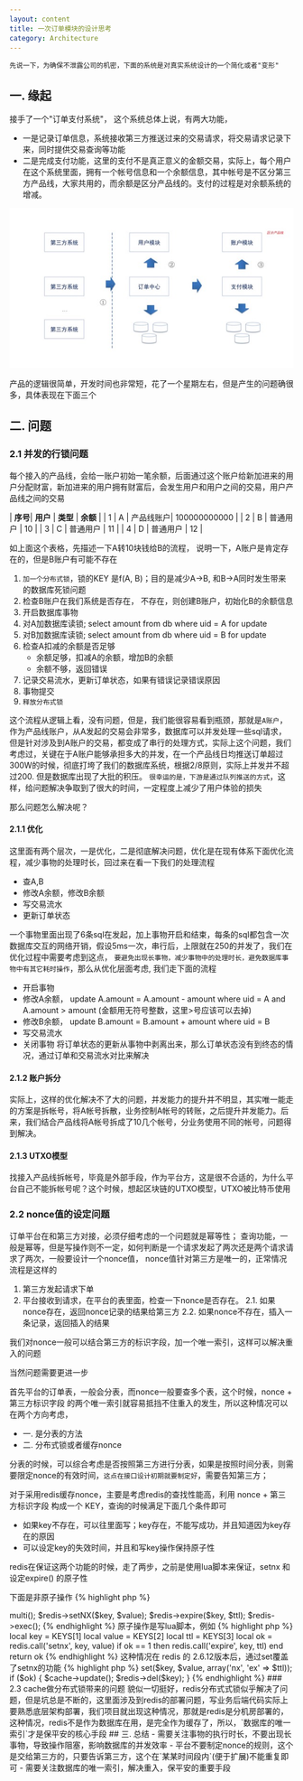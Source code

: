 ```yaml
---
layout: content
title: 一次订单模块的设计思考
category: Architecture
---
```


`先说一下，为确保不泄露公司的机密，下面的系统是对真实系统设计的一个简化或者"变形"`

## 一. 缘起

接手了一个"订单支付系统"， 这个系统总体上说，有两大功能， 
- 一是记录订单信息，系统接收第三方推送过来的交易请求，将交易请求记录下来，同时提供交易查询等功能
- 二是完成支付功能，这里的支付不是真正意义的金额交易，实际上，每个用户在这个系统里面，拥有一个帐号信息和一个余额信息，其中帐号是不区分第三方产品线，大家共用的，而余额是区分产品线的。支付的过程是对余额系统的增减。

![订单流程图](/images/php/order.jpg)

产品的逻辑很简单，开发时间也非常短，花了一个星期左右，但是产生的问题确很多，具体表现在下面三个

## 二. 问题
### 2.1 并发的行锁问题
每个接入的产品线，会给一账户初始一笔余额，后面通过这个账户给新加进来的用户分配财富，新加进来的用户拥有财富后，会发生用户和用户之间的交易，用户产品线之间的交易

| **序号**| **用户** | **类型** | **余额** |
| 1  |  A   |  产品线账户| 100000000000 |
| 2  |  B   |  普通用户  |  10   |
| 3  |  C   |  普通用户  |  11   |
| 4  |  D   |  普通用户  |  12   |

如上面这个表格，先描述一下A转10块钱给B的流程， 说明一下，A账户是肯定存在的，但是B账户有可能不存在
1. `加一个分布式锁`，锁的KEY 是f(A, B)；目的是减少A->B, 和B->A同时发生带来的数据库死锁问题
2. 检查B账户在我们系统是否存在， 不存在，则创建B账户，初始化B的余额信息
3. 开启数据库事物
4. 对A加数据库读锁; select amount from db where uid = A for update
5. 对B加数据库读锁; select amount from db where uid = B for update
6. 检查A扣减的余额是否足够
    - 余额足够，扣减A的余额，增加B的余额
    - 余额不够，返回错误
7. 记录交易流水，更新订单状态，如果有错误记录错误原因
8. 事物提交
9. `释放分布式锁`

这个流程从逻辑上看，没有问题，但是，我们能很容易看到瓶颈，那就是`A账户`，作为产品线账户，从A发起的交易会非常多，数据库可以并发处理一些sql请求，但是针对涉及到A账户的交易，都变成了串行的处理方式，实际上这个问题，我们考虑过，关键在于A账户能够承担多大的并发，在一个产品线日均推送订单超过300W的时候，彻底打垮了我们的数据库系统，根据2/8原则，实际上并发并不超过200. 但是数据库出现了大批的积压。 `很幸运的是，下游是通过队列推送的方式`，这样，给问题解决争取到了很大的时间，一定程度上减少了用户体验的损失

那么问题怎么解决呢？

#### 2.1.1 优化

这里面有两个层次，一是优化，二是彻底解决问题，优化是在现有体系下面优化流程，减少事物的处理时长，回过来在看一下我们的处理流程
- 查A,B
- 修改A余额，修改B余额
- 写交易流水
- 更新订单状态

一个事物里面出现了6条sql在发起，加上事物开启和结束，每条的sql都包含一次数据库交互的网络开销，假设5ms一次，串行后，上限就在250的并发了，我们在优化过程中需要考虑到这点， `要避免出现长事物，减少事物中的处理时长，避免数据库事物中有其它耗时操作`，那么从优化层面考虑, 我们走下面的流程
- 开启事物
- 修改A余额， update A.amount = A.amount - amount where uid = A and A.amount > amount (金额用无符号整数，这里>号应该可以去掉)
- 修改B余额， update B.amount = B.amount + amount where uid = B 
- 写交易流水
- 关闭事物 
将订单状态的更新从事物中剥离出来，那么订单状态没有到终态的情况，通过订单和交易流水对比来解决

#### 2.1.2 账户拆分 
实际上，这样的优化解决不了大的问题，并发能力的提升并不明显，其实唯一能走的方案是拆帐号，将A帐号拆散，业务控制A帐号的转账，之后提升并发能力。后来，我们结合产品线将A帐号拆成了10几个帐号，分业务使用不同的帐号，问题得到解决。

#### 2.1.3 UTXO模型
找接入产品线拆帐号，毕竟是外部手段，作为平台方，这是很不合适的，为什么平台自己不能拆帐号呢？这个时候，想起区块链的UTXO模型，UTXO被比特币使用 


### 2.2 nonce值的设定问题
订单平台在和第三方对接，必须仔细考虑的一个问题就是幂等性； 查询功能，一般是幂等，但是写操作则不一定，如何判断是一个请求发起了两次还是两个请求请求了两次，一般要设计一个nonce值， nonce值针对第三方是唯一的，正常情况流程是这样的
1. 第三方发起请求下单
2. 平台接收到请求，在平台的表里面，检查一下nonce是否存在。
    2.1. 如果nonce存在，返回nonce记录的结果给第三方
    2.2. 如果nonce不存在，插入一条记录，返回插入的结果

我们对nonce一般可以结合第三方的标识字段，加一个唯一索引，这样可以解决重入的问题

当然问题需要更进一步

首先平台的订单表，一般会分表，而nonce一般要查多个表，这个时候，nonce + 第三方标识字段 的两个唯一索引就容易抵挡不住重入的发生，所以这种情况可以在两个方向考虑，
- 一. 是分表的方法
- 二. 分布式锁或者缓存nonce

分表的时候，可以综合考虑是否按照第三方进行分表，如果是按照时间分表，则需要限定nonce的有效时间，`这点在接口设计初期就要制定好`，需要告知第三方； 

对于采用redis缓存nonce，主要是考虑redis的查找性能高，利用 nonce + 第三方标识字段 构成一个 KEY，查询的时候满足下面几个条件即可
- 如果key不存在，可以往里面写；key存在，不能写成功，并且知道因为key存在的原因
- 可以设定key的失效时间，并且和写key操作保持原子性

redis在保证这两个功能的时候，走了两步，之前是使用lua脚本来保证，setnx 和 设定expire() 的原子性

下面是非原子操作
{% highlight php %}
<?php

$redis->multi();
$redis->setNX($key, $value);
$redis->expire($key, $ttl);
$redis->exec();
{% endhighlight %}

原子操作是写lua脚本，例如

{% highlight php %}
local key   = KEYS[1]
local value = KEYS[2]
local ttl   = KEYS[3]

local ok = redis.call('setnx', key, value)
 
if ok == 1 then
  redis.call('expire', key, ttl)
end
 
return ok
{% endhighlight %}

这种情况在 redis 的 2.6.12版本后，通过set覆盖了setnx的功能

{% highlight php %}
<?php

$ok = $redis->set($key, $value, array('nx', 'ex' => $ttl));

if ($ok) {
    $cache->update();
    $redis->del($key);
}
{% endhighlight %}


### 2.3 cache做分布式锁带来的问题

貌似一切挺好，redis分布式式锁似乎解决了问题，但是坑总是不断的，这里面涉及到redis的部署问题，写业务后端代码实际上要熟悉底层架构部署，我们项目就出现这种情况，那就是redis是分机房部署的，这种情况，redis不是作为数据库在用，是完全作为缓存了，所以，`数据库的唯一索引`才是保平安的核心手段


## 三. 总结

- 需要关注事物的执行时长，不要出现长事物，导致操作阻塞，影响数据库的并发效率
- 平台不要制定nonce的规则，这个是交给第三方的，只要告诉第三方，这个在`某某时间段内`(便于扩展)不能重复即可
- 需要关注数据库的唯一索引，解决重入，保平安的重要手段